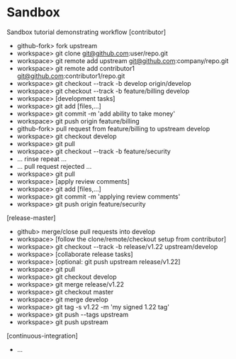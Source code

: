 Sandbox
=======

Sandbox tutorial demonstrating workflow
[contributor]
* github-fork> fork upstream
* workspace> git clone git@github.com:user/repo.git
* workspace> git remote add upstream git@github.com:company/repo.git
* workspace> git remote add contributor1 git@github.com:contributor1/repo.git
* workspace> git checkout --track -b develop origin/develop
* workspace> git checkout --track -b feature/billing develop
* workspace> [development tasks]
* workspace> git add [files,...]
* workspace> git commit -m 'add ability to take money'
* workspace> git push origin feature/billing
* github-fork> pull request from feature/billing to upstream develop
* workspace> git checkout develop
* workspace> git pull
* workspace> git checkout --track -b feature/security
* ... rinse repeat ...
* ... pull request rejected ...
* workspace> git pull
* workspace> [apply review comments]
* workspace> git add [files,...]
* workspace> git commit -m 'applying review comments'
* workspace> git push origin feature/security

[release-master]
* github> merge/close pull requests into develop
* workspace> [follow the clone/remote/checkout setup from contributor]
* workspace> git checkout --track -b release/v1.22 upstream/develop
* workspace> [collaborate release tasks]
* workspace> [optional: git push upstream release/v1.22]
* workspace> git pull
* workspace> git checkout develop
* workspace> git merge release/v1.22
* workspace> git checkout master
* workspace> git merge develop
* workspace> git tag -s v1.22 -m 'my signed 1.22 tag'
* workspace> git push --tags upstream
* workspace> git push upstream

[continuous-integration]
* ...
